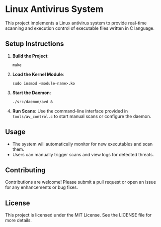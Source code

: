 # Linux Antivirus System

This project implements a Linux antivirus system to provide real-time scanning and execution control of executable files written in C language. 

## Setup Instructions



1. **Build the Project**: 
   ```
   make
   ```

2. **Load the Kernel Module**: 
   ```
   sudo insmod <module-name>.ko
   ```

3. **Start the Daemon**: 
   ```
   ./src/daemon/avd &
   ```

4. **Run Scans**: 
   Use the command-line interface provided in `tools/av_control.c` to start manual scans or configure the daemon.

## Usage

- The system will automatically monitor for new executables and scan them.
- Users can manually trigger scans and view logs for detected threats.

## Contributing

Contributions are welcome! Please submit a pull request or open an issue for any enhancements or bug fixes.

## License

This project is licensed under the MIT License. See the LICENSE file for more details.
